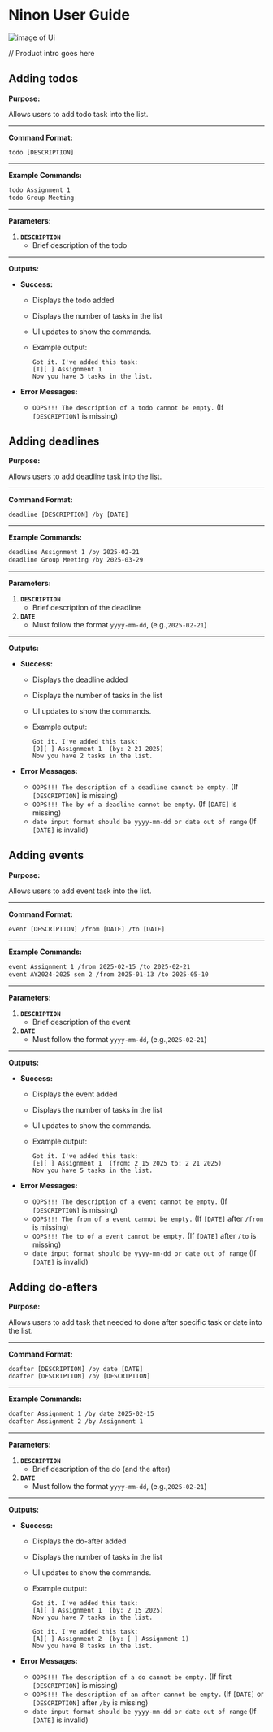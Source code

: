 # Ninon User Guide

![image of Ui](https://github.com/CHI-ME/ip/blob/master/docs/Ui.png)

// Product intro goes here

## Adding todos

**Purpose:** 

Allows users to add todo task into the list.

---

**Command Format:**

```
todo [DESCRIPTION]
```

---

**Example Commands:**

```bash
todo Assignment 1
todo Group Meeting
```

---

**Parameters:**

1. **`DESCRIPTION`**
    - Brief description of the todo

---

**Outputs:**

- **Success:**
    - Displays the todo added
    - Displays the number of tasks in the list
    - UI updates to show the commands.
        
    - Example output:
        
        ```
        Got it. I've added this task: 
        [T][ ] Assignment 1
        Now you have 3 tasks in the list.
        ```
        
- **Error Messages:**
    - `OOPS!!! The description of a todo cannot be empty.` (If `[DESCRIPTION]` is missing)


## Adding deadlines

**Purpose:** 

Allows users to add deadline task into the list.

---

**Command Format:**

```
deadline [DESCRIPTION] /by [DATE]
```

---

**Example Commands:**

```bash
deadline Assignment 1 /by 2025-02-21
deadline Group Meeting /by 2025-03-29
```

---

**Parameters:**

1. **`DESCRIPTION`**
    - Brief description of the deadline
2. **`DATE`**
    - Must follow the format `yyyy-mm-dd`, (e.g.,`2025-02-21`)

---

**Outputs:**

- **Success:**
    - Displays the deadline added
    - Displays the number of tasks in the list
    - UI updates to show the commands.
        
    - Example output:
        
        ```
        Got it. I've added this task:
        [D][ ] Assignment 1  (by: 2 21 2025)
        Now you have 2 tasks in the list.
        ```
        
- **Error Messages:**
    - `OOPS!!! The description of a deadline cannot be empty.` (If `[DESCRIPTION]` is missing)
    - `OOPS!!! The by of a deadline cannot be empty.` (If `[DATE]` is missing)
    - `date input format should be yyyy-mm-dd or date out of range` (If `[DATE]` is invalid)


## Adding events

**Purpose:** 

Allows users to add event task into the list.

---

**Command Format:**

```
event [DESCRIPTION] /from [DATE] /to [DATE]
```

---

**Example Commands:**

```bash
event Assignment 1 /from 2025-02-15 /to 2025-02-21
event AY2024-2025 sem 2 /from 2025-01-13 /to 2025-05-10
```

---

**Parameters:**

1. **`DESCRIPTION`**
    - Brief description of the event
2. **`DATE`**
    - Must follow the format `yyyy-mm-dd`, (e.g.,`2025-02-21`)

---

**Outputs:**

- **Success:**
    - Displays the event added
    - Displays the number of tasks in the list
    - UI updates to show the commands.
        
    - Example output:
        
        ```
        Got it. I've added this task:
        [E][ ] Assignment 1  (from: 2 15 2025 to: 2 21 2025)
        Now you have 5 tasks in the list.
        ```
        
- **Error Messages:**
    - `OOPS!!! The description of a event cannot be empty.` (If `[DESCRIPTION]` is missing)
    - `OOPS!!! The from of a event cannot be empty.` (If `[DATE]` after `/from` is missing)
    - `OOPS!!! The to of a event cannot be empty.` (If `[DATE]` after `/to` is missing)
    - `date input format should be yyyy-mm-dd or date out of range` (If `[DATE]` is invalid)


## Adding do-afters

**Purpose:** 

Allows users to add task that needed to done after specific task or date into the list.

---

**Command Format:**

```
doafter [DESCRIPTION] /by date [DATE]
doafter [DESCRIPTION] /by [DESCRIPTION]
```

---

**Example Commands:**

```bash
doafter Assignment 1 /by date 2025-02-15
doafter Assignment 2 /by Assignment 1
```

---

**Parameters:**

1. **`DESCRIPTION`**
    - Brief description of the do (and the after)
2. **`DATE`**
    - Must follow the format `yyyy-mm-dd`, (e.g.,`2025-02-21`)

---

**Outputs:**

- **Success:**
    - Displays the do-after added
    - Displays the number of tasks in the list
    - UI updates to show the commands.
        
    - Example output:
        
        ```
        Got it. I've added this task: 
        [A][ ] Assignment 1  (by: 2 15 2025)
        Now you have 7 tasks in the list.
        ```
        ```
        Got it. I've added this task: 
        [A][ ] Assignment 2  (by: [ ] Assignment 1)
        Now you have 8 tasks in the list.
        ```
        
- **Error Messages:**
    - `OOPS!!! The description of a do cannot be empty.` (If first `[DESCRIPTION]` is missing)
    - `OOPS!!! The description of an after cannot be empty.` (If `[DATE]` or `[DESCRIPTION]` after `/by` is missing)
    - `date input format should be yyyy-mm-dd or date out of range` (If `[DATE]` is invalid)
